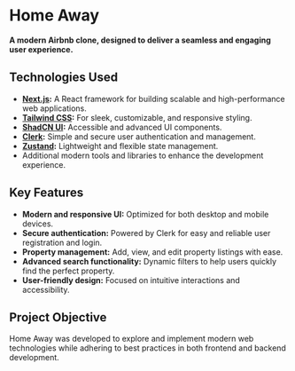 # Home Away  
**A modern Airbnb clone, designed to deliver a seamless and engaging user experience.**

## Technologies Used  
- **[Next.js](https://nextjs.org/):** A React framework for building scalable and high-performance web applications.  
- **[Tailwind CSS](https://tailwindcss.com/):** For sleek, customizable, and responsive styling.  
- **[ShadCN UI](https://shadcn.dev/):** Accessible and advanced UI components.  
- **[Clerk](https://clerk.dev/):** Simple and secure user authentication and management.  
- **[Zustand](https://zustand-demo.pmnd.rs/):** Lightweight and flexible state management.  
- Additional modern tools and libraries to enhance the development experience.  

## Key Features  
- **Modern and responsive UI:** Optimized for both desktop and mobile devices.  
- **Secure authentication:** Powered by Clerk for easy and reliable user registration and login.  
- **Property management:** Add, view, and edit property listings with ease.  
- **Advanced search functionality:** Dynamic filters to help users quickly find the perfect property.  
- **User-friendly design:** Focused on intuitive interactions and accessibility.  

## Project Objective  
Home Away was developed to explore and implement modern web technologies while adhering to best practices in both frontend and backend development.
